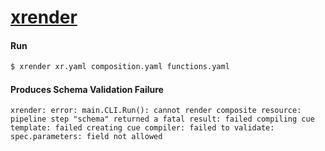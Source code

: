 # [xrender](https://github.com/crossplane-contrib/xrender)

#### Run
```bash
$ xrender xr.yaml composition.yaml functions.yaml
```

#### Produces Schema Validation Failure
```
xrender: error: main.CLI.Run(): cannot render composite resource: pipeline step "schema" returned a fatal result: failed compiling cue template: failed creating cue compiler: failed to validate: spec.parameters: field not allowed
```
